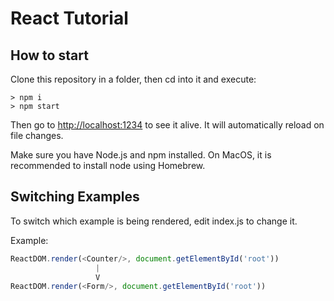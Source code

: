 # React Tutorial

## How to start
Clone this repository in a folder, then cd into it and execute:

```
> npm i
> npm start
```

Then go to [http://localhost:1234](http://localhost:1234) to see it alive. It will automatically reload on file changes.

Make sure you have Node.js and npm installed. On MacOS, it is recommended to install node using Homebrew.

## Switching Examples

To switch which example is being rendered, edit index.js to change it.

Example:

```js
ReactDOM.render(<Counter/>, document.getElementById('root'))
                   |
                   V
ReactDOM.render(<Form/>, document.getElementById('root'))
```
